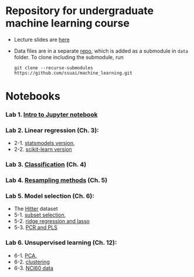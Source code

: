 # Repository for undergraduate machine learning course

* Lecture slides are [here](http://nc.ssu.ac.kr/ml/)

* Data files are in a separate [repo](https://github.com/ssuai/machine_learning_data), which is added as a submodule in `data` folder.
  To clone including the submodule, run
  ```
  git clone --recurse-submodules https://github.com/ssuai/machine_learning.git
  ```


# Notebooks
### Lab 1. [Intro to Jupyter notebook](./lab1_intro.ipynb)

### Lab 2. Linear regression (Ch. 3): 
* 2-1. [statsmodels version](./lab2_linear_regression_statsmodels.ipynb), 
* 2-2. [scikit-learn version](./lab2_linear_regression_scikit-learn.ipynb)

### Lab 3. [Classification](./lab3_classification.ipynb) (Ch. 4)

### Lab 4. [Resampling methods](./lab4_resampling.ipynb) (Ch. 5)

### Lab 5. Model selection (Ch. 6): 
* The [Hitter](https://www.kaggle.com/datasets/mathchi/hitters-baseball-data) dataset
* 5-1. [subset selection](./lab5-1_subset_selection.ipynb), 
* 5-2. [ridge regression and lasso](./lab5-2_ridge_regression_and_lasso.ipynb)
* 5-3. [PCR and PLS](./lab5-3_PCR_and_PLS.ipynb)

### Lab 6. Unsupervised learning (Ch. 12): 
* 6-1. [PCA](./lab6-1_PCA.ipynb), 
* 6-2. [clustering](./lab6-2_clustering.ipynb)
* 6-3. [NCI60 data](./lab6-3_NCI60.ipynb)

